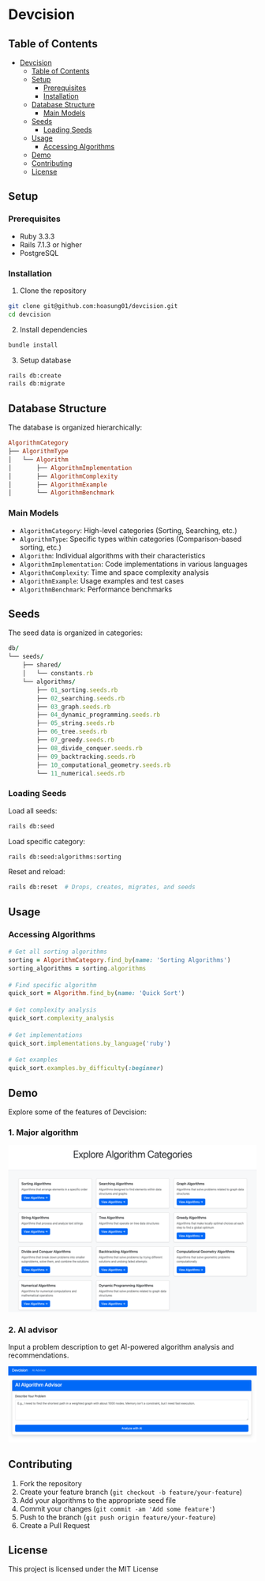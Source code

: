 # Devcision

## Table of Contents

- [Devcision](#devcision)
  - [Table of Contents](#table-of-contents)
  - [Setup](#setup)
    - [Prerequisites](#prerequisites)
    - [Installation](#installation)
  - [Database Structure](#database-structure)
    - [Main Models](#main-models)
  - [Seeds](#seeds)
    - [Loading Seeds](#loading-seeds)
  - [Usage](#usage)
    - [Accessing Algorithms](#accessing-algorithms)
  - [Demo](#demo)
  - [Contributing](#contributing)
  - [License](#license)

## Setup

### Prerequisites

- Ruby 3.3.3
- Rails 7.1.3 or higher
- PostgreSQL

### Installation

1. Clone the repository

```bash
git clone git@github.com:hoasung01/devcision.git
cd devcision
```

2. Install dependencies

```bash
bundle install
```

3. Setup database

```bash
rails db:create
rails db:migrate
```

## Database Structure

The database is organized hierarchically:

```ruby
AlgorithmCategory
├── AlgorithmType
│   └── Algorithm
│       ├── AlgorithmImplementation
│       ├── AlgorithmComplexity
│       ├── AlgorithmExample
│       └── AlgorithmBenchmark
```

### Main Models

- `AlgorithmCategory`: High-level categories (Sorting, Searching, etc.)
- `AlgorithmType`: Specific types within categories (Comparison-based sorting, etc.)
- `Algorithm`: Individual algorithms with their characteristics
- `AlgorithmImplementation`: Code implementations in various languages
- `AlgorithmComplexity`: Time and space complexity analysis
- `AlgorithmExample`: Usage examples and test cases
- `AlgorithmBenchmark`: Performance benchmarks

## Seeds

The seed data is organized in categories:

```ruby
db/
└── seeds/
    ├── shared/
    │   └── constants.rb
    └── algorithms/
        ├── 01_sorting.seeds.rb
        ├── 02_searching.seeds.rb
        ├── 03_graph.seeds.rb
        ├── 04_dynamic_programming.seeds.rb
        ├── 05_string.seeds.rb
        ├── 06_tree.seeds.rb
        ├── 07_greedy.seeds.rb
        ├── 08_divide_conquer.seeds.rb
        ├── 09_backtracking.seeds.rb
        ├── 10_computational_geometry.seeds.rb
        └── 11_numerical.seeds.rb
```

### Loading Seeds

Load all seeds:

```bash
rails db:seed
```

Load specific category:

```bash
rails db:seed:algorithms:sorting
```

Reset and reload:

```bash
rails db:reset  # Drops, creates, migrates, and seeds
```

## Usage

### Accessing Algorithms

```ruby
# Get all sorting algorithms
sorting = AlgorithmCategory.find_by(name: 'Sorting Algorithms')
sorting_algorithms = sorting.algorithms

# Find specific algorithm
quick_sort = Algorithm.find_by(name: 'Quick Sort')

# Get complexity analysis
quick_sort.complexity_analysis

# Get implementations
quick_sort.implementations.by_language('ruby')

# Get examples
quick_sort.examples.by_difficulty(:beginner)
```

## Demo
Explore some of the features of Devcision:

### 1. Major algorithm
![Algo](./app/assets/images/demo_images/algo.png)

### 2. AI advisor
Input a problem description to get AI-powered algorithm analysis and recommendations.

![AI advisor](./app/assets/images/demo_images/ai.png)

## Contributing

1. Fork the repository
2. Create your feature branch (`git checkout -b feature/your-feature`)
3. Add your algorithms to the appropriate seed file
4. Commit your changes (`git commit -am 'Add some feature'`)
5. Push to the branch (`git push origin feature/your-feature`)
6. Create a Pull Request

## License

This project is licensed under the MIT License
